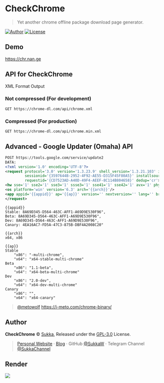 # CheckChrome

> Yet another chrome offline package download page generator.

[![Author](https://img.shields.io/badge/Author-Sukka-b68469.svg?style=flat-square)](https://skk.moe)
[![License](https://img.shields.io/github/license/sukkaw/CheckChrome.svg?style=flat-square)](./LICENSE)

## Demo

https://chr.nan.ge

## API for CheckChrome

XML Format Output

### Not compressed (For development)

```
GET https://chrome-dl.com/api/chrome.xml
```

### Compressed (For production)

```
GET https://chrome-dl.com/api/chrome.min.xml
```

## Advanced - Google Updater (Omaha) API

```xml
POST https://tools.google.com/service/update2
DATA:
<?xml version='1.0' encoding='UTF-8'?>
<request protocol='3.0' version='1.3.23.9' shell_version='1.3.21.103' ismachine='0'
         sessionid='{3597644B-2952-4F92-AE55-D315F45F80A5}' installsource='ondemandcheckforupdate'
         requestid='{CD7523AD-A40D-49F4-AEEF-8C114B804658}' dedup='cr'>
<hw sse='1' sse2='1' sse3='1' ssse3='1' sse41='1' sse42='1' avx='1' physmemory='12582912' />
<os platform='win' version='6.3' arch='{{arch}}'/>
<app appid='{{appid}}' ap='{{ap}}' version='' nextversion='' lang='' brand='GGLS' client=''><updatecheck/></app>
</request>
```

```
{{appid}}
Stable: 8A69D345-D564-463C-AFF1-A69D9E530F96",
Beta: 8A69D345-D564-463C-AFF1-A69D9E530F96",
Dev: 8A69D345-D564-463C-AFF1-A69D9E530F96",
Canary: 4EA16AC7-FD5A-47C3-875B-DBF4A2008C20"
```

```
{{arch}}
x64, x86
```

```
{{ap}}
Stable
    "x86": "-multi-chrome",
    "x64": "x64-stable-multi-chrome"
Beta
    "x86": "1.1-beta",
    "x64": "x64-beta-multi-chrome"
Dev
    "x86": "2.0-dev",
    "x64": "x64-dev-multi-chrome"
Canary
    "x86": "",
    "x64": "x64-canary"
```

> [@metowolf](https://github.com/metowolf) https://i-meto.com/chrome-binary/

## Author

**CheckChrome** © [Sukka](https://github.com/SukkaW), Released under the [GPL-3.0](./LICENSE) License.

> [Personal Website](https://skk.moe) · [Blog](https://blog.skk.moe) · GitHub [@SukkaW](https://github.com/SukkaW) · Telegram Channel [@SukkaChannel](https://t.me/SukkaChannel)

## Render

![](https://i.jpg.dog/img/0e777a44b2c75a45af891563bfaa4b1e.png)
